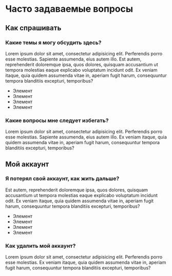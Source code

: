 # Часто задаваемые вопросы

## Как спрашивать

### Какие темы я могу обсудить здесь?
Lorem ipsum dolor sit amet, consectetur adipisicing elit. Perferendis porro esse molestias. Sapiente assumenda, eius autem illo. Est autem, reprehenderit doloremque ipsa, quos dolores, quisquam accusantium ut tempora molestias eaque explicabo voluptatum incidunt odit. Ex veniam itaque, quia quidem assumenda vitae in, aperiam fugit harum, consequuntur tempora blanditiis excepturi, temporibus?

* Элемент
* Элемент
* Элемент
* Элемент

### Какие вопросы мне следует избегать?
Lorem ipsum dolor sit amet, consectetur adipisicing elit. Perferendis porro esse molestias. Sapiente assumenda, eius autem illo. Ex veniam itaque, quia quidem assumenda vitae in, aperiam fugit harum, consequuntur tempora blanditiis excepturi, temporibus?

## Мой аккаунт

### Я потерял свой аккаунт, как жить дальше?
Est autem, reprehenderit doloremque ipsa, quos dolores, quisquam accusantium ut tempora molestias eaque explicabo voluptatum incidunt odit. Ex veniam itaque, quia quidem assumenda vitae in, aperiam fugit harum, consequuntur tempora blanditiis excepturi, temporibus?

* Элемент
* Элемент
* Элемент
* Элемент

### Как удалить мой аккаунт?
Lorem ipsum dolor sit amet, consectetur adipisicing elit. Perferendis porro esse molestias. Ex veniam itaque, quia quidem assumenda vitae in, aperiam fugit harum, consequuntur tempora blanditiis excepturi, temporibus?
